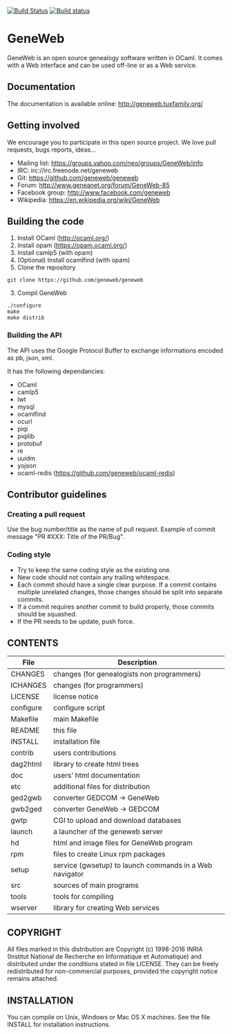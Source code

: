 [![Build Status](https://travis-ci.org/geneweb/geneweb.png?branch=master)](https://travis-ci.org/geneweb/geneweb)
[![Build status](https://ci.appveyor.com/api/projects/status/k7e1c67m4hc22491?svg=true)](https://ci.appveyor.com/project/ipfix/geneweb)

# GeneWeb

GeneWeb is an open source genealogy software written in OCaml. It comes
with a Web interface and can be used off-line or as a Web service.

## Documentation

The documentation is available online: http://geneweb.tuxfamily.org/

## Getting involved

We encourage you to participate in this open source project. We love
pull requests, bugs reports, ideas...

* Mailing list: https://groups.yahoo.com/neo/groups/GeneWeb/info
* IRC: irc://irc.freenode.net/geneweb
* Git: https://github.com/geneweb/geneweb
* Forum: http://www.geneanet.org/forum/GeneWeb-85
* Facebook group: http://www.facebook.com/geneweb
* Wikipedia: https://en.wikipedia.org/wiki/GeneWeb

## Building the code

1. Install OCaml (http://ocaml.org/)
  1. Install opam (https://opam.ocaml.org/)
  2. Install camlp5 (with opam)
  3. (Optional) Install ocamlfind (with opam)
2. Clone the repository
```
git clone https://github.com/geneweb/geneweb
```
3. Compil GeneWeb
```
./configure
make
make distrib
```

### Building the API

The API uses the Google Protocol Buffer to exchange informations
encoded as pb, json, xml.

It has the following dependancies:

- OCaml
- camlp5
- lwt
- mysql
- ocamlfind
- ocurl
- piqi
- piqilib
- protobuf
- re
- uuidm
- yojson
- ocaml-redis (https://github.com/geneweb/ocaml-redis)

## Contributor guidelines

### Creating a pull request

Use the bug number/title as the name of pull request. Example of
commit message "PR #XXX: Title of the PR/Bug".

### Coding style

* Try to keep the same coding style as the existing one.
* New code should not contain any trailing whitespace.
* Each commit should have a single clear purpose. If a commit contains
  multiple unrelated changes, those changes should be split into
  separate commits.
* If a commit requires another commit to build properly, those commits
  should be squashed.
* If the PR needs to be update, push force.

## CONTENTS

|   File    |                  Description                            |
| --------- | ------------------------------------------------------- |
| CHANGES   | changes (for genealogists non programmers)              |
| ICHANGES  | changes (for programmers)                               |
| LICENSE   | license notice                                          |
| configure | configure script                                        |
| Makefile  | main Makefile                                           |
| README    | this file                                               |
| INSTALL   | installation file                                       |
| contrib   | users contributions                                     |
| dag2html  | library to create html trees                            |
| doc       | users’ html documentation                               |
| etc       | additional files for distribution                       |
| ged2gwb   | converter GEDCOM -> GeneWeb                             |
| gwb2ged   | converter GeneWeb -> GEDCOM                             |
| gwtp      | CGI to upload and download databases                    |
| launch    | a launcher of the geneweb server                        |
| hd        | html and image files for GeneWeb program                |
| rpm       | files to create Linux rpm packages                      |
| setup     | service (gwsetup) to launch commands in a Web navigator |
| src       | sources of main programs                                |
| tools     | tools for compiling                                     |
| wserver   | library for creating Web services                       |

## COPYRIGHT

All files marked in this distribution are Copyright (c) 1998-2016 INRIA
(Institut National de Recherche en Informatique et Automatique) and
distributed under the conditions stated in file LICENSE. They can be
freely redistributed for non-commercial purposes, provided the
copyright notice remains attached.

## INSTALLATION

You can compile on Unix, Windows or Mac OS X machines.
See the file INSTALL for installation instructions.

